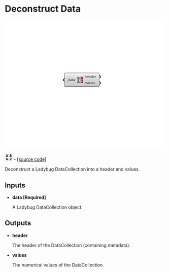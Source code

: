 # Deconstruct Data

![](../../.gitbook/assets/Deconstruct_Data.png)

![](../../.gitbook/assets/Deconstruct_Data%20%281%29.png) - [\[source code\]](https://github.com/ladybug-tools/ladybug-grasshopper/blob/master/ladybug_grasshopper/src//LB%20Deconstruct%20Data.py)

Deconstruct a Ladybug DataCollection into a header and values.

## Inputs

* **data \[Required\]**

  A Ladybug DataCollection object. 

## Outputs

* **header**

  The header of the DataCollection \(containing metadata\). 

* **values**

  The numerical values of the DataCollection. 

